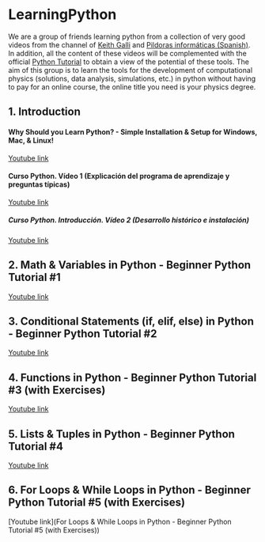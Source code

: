 # LearningPython

We are a group of friends learning python from a collection of very good videos from the channel of [Keith Galli](https://www.youtube.com/playlist?list=PLFCB5Dp81iNVoB_eWmDB1nEusSCurrsac) and [Pildoras informáticas (Spanish)](https://www.youtube.com/playlist?list=PLU8oAlHdN5BlvPxziopYZRd55pdqFwkeS). In addition, all the content of these videos will be complemented with the official [Python Tutorial](https://docs.python.org/3/tutorial/) to obtain a view of the potential of these tools. The aim of this group is to learn the tools for the development of computational physics (solutions, data analysis, simulations, etc.) in python without having to pay for an online course, the online title you need is your physics degree.

## 1. Introduction

#### Why Should you Learn Python? - Simple Installation & Setup for Windows, Mac, & Linux!
[Youtube link](https://www.youtube.com/watch?v=RJL6Y761TNE&list=PLFCB5Dp81iNVoB_eWmDB1nEusSCurrsac&index=1)

#### Curso Python. Vídeo 1 (Explicación del programa de aprendizaje y preguntas típicas)
[Youtube link](https://www.youtube.com/watch?v=G2FCfQj-9ig&list=PLU8oAlHdN5BlvPxziopYZRd55pdqFwkeS&index=1)

##### Curso Python. Introducción. Vídeo 2 (Desarrollo histórico e instalación)
[Youtube link](https://www.youtube.com/watch?v=9ojhJsXNWCI&list=PLU8oAlHdN5BlvPxziopYZRd55pdqFwkeS&index=2)

## 2. Math & Variables in Python - Beginner Python Tutorial #1
[Youtube link](https://www.youtube.com/watch?v=XM0CtrJYM2A&list=PLFCB5Dp81iNVoB_eWmDB1nEusSCurrsac&index=2)

## 3. Conditional Statements (if, elif, else) in Python - Beginner Python Tutorial #2
[Youtube link](https://www.youtube.com/watch?v=vsVGPcfxEiA&list=PLFCB5Dp81iNVoB_eWmDB1nEusSCurrsac&index=4)

## 4. Functions in Python - Beginner Python Tutorial #3 (with Exercises)
[Youtube link](https://www.youtube.com/watch?v=5U95tRdYySA&list=PLFCB5Dp81iNVoB_eWmDB1nEusSCurrsac&index=5)

## 5. Lists & Tuples in Python - Beginner Python Tutorial #4
[Youtube link](https://www.youtube.com/watch?v=_zFI6ytHHdY&list=PLFCB5Dp81iNVoB_eWmDB1nEusSCurrsac&index=6)

## 6. For Loops & While Loops in Python - Beginner Python Tutorial #5 (with Exercises)
[Youtube link](For Loops & While Loops in Python - Beginner Python Tutorial #5 (with Exercises))
